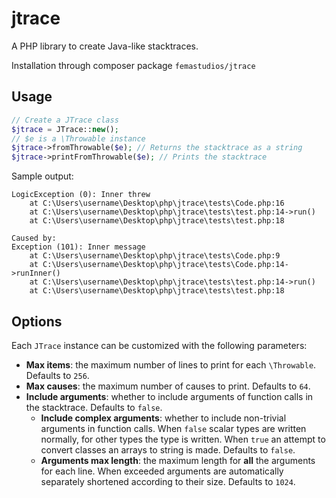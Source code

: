 # jtrace
A PHP library to create Java-like stacktraces.

Installation through composer package `femastudios/jtrace`

## Usage
```php
// Create a JTrace class
$jtrace = JTrace::new();
// $e is a \Throwable instance
$jtrace->fromThrowable($e); // Returns the stacktrace as a string
$jtrace->printFromThrowable($e); // Prints the stacktrace
```

Sample output: 
```
LogicException (0): Inner threw
    at C:\Users\username\Desktop\php\jtrace\tests\Code.php:16
    at C:\Users\username\Desktop\php\jtrace\tests\test.php:14->run()
    at C:\Users\username\Desktop\php\jtrace\tests\test.php:18

Caused by:
Exception (101): Inner message
    at C:\Users\username\Desktop\php\jtrace\tests\Code.php:9
    at C:\Users\username\Desktop\php\jtrace\tests\Code.php:14->runInner()
    at C:\Users\username\Desktop\php\jtrace\tests\test.php:14->run()
    at C:\Users\username\Desktop\php\jtrace\tests\test.php:18
```

## Options
Each `JTrace` instance can be customized with the following parameters:
* **Max items**: the maximum number of lines to print for each `\Throwable`. Defaults to `256`.  
* **Max causes**: the maximum number of causes to print. Defaults to `64`.
* **Include arguments**: whether to include arguments of function calls in the stacktrace. Defaults to `false`.
    * **Include complex arguments**: whether to include non-trivial arguments in function calls. When `false` scalar types are written normally, for other types the type is written. When `true` an attempt to convert classes an arrays to string is made. Defaults to `false`.
    * **Arguments max length**: the maximum length for **all** the arguments for each line. When exceeded arguments are automatically separately shortened according to their size. Defaults to `1024`. 

